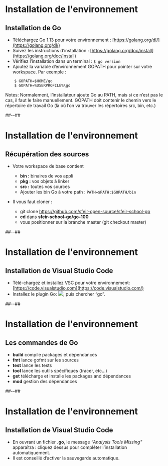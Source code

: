 <!-- .slide: class="sfeir-bg-white-3" -->
<style>
pre.big-code-shell{
    font-size: 0.90em !important;
}
</style>
# Installation de l'environnement

## Installation de Go
- Téléchargez Go 1.13 pour votre environnement : [https://golang.org/dl/](https://golang.org/dl/)
- Suivez les instructions d’installation : [https://golang.org/doc/install](https://golang.org/doc/install)
- Vérifiez l’installation dans un terminal : `$ go version`
- Ajoutez la variable d’environnement GOPATH pour pointer sur votre workspace. Par exemple :
```shell
    $ GOPATH=$HOME/go
    $ GOPATH=%USERPROFILE%\go
```
<!-- .element: class="big-code-shell" -->

Notes:
Normalement, l’installateur ajoute Go au PATH, mais si ce n’est pas le cas, il faut le faire manuellement.
GOPATH doit contenir le chemin vers le répertoire de travail Go (là où l’on va trouver les répertoires src, bin, etc.)

##--##
<!-- .slide: class="sfeir-bg-white-3" -->
# Installation de l'environnement

## Récupération des sources
- Votre workspace de base contient
  - **bin :** binaires de vos appli
  - **pkg :** vos objets à linker
  - **src :** toutes vos sources
  - Ajouter les bin Go à votre path : `PATH=$PATH:$GOPATH/bin`

- Il vous faut cloner :

  - git clone <a href="https://github.com/sfeir-open-source/sfeir-school-go">https://github.com/sfeir-open-source/sfeir-school-go</a>
  - **cd** dans **sfeir-school-go/go-100**
  - vous positionner sur la branche master (git checkout master)



##--##
<!-- .slide: class="sfeir-bg-white-3" -->
# Installation de l'environnement

## Installation de Visual Studio Code
- Télé-chargez et installez VSC pour votre environnement: [https://code.visualstudio.com](https://code.visualstudio.com/)
- Installez le plugin Go: <img src="./assets/images/plugins.JPG">, puis chercher “go”.


##--##
<!-- .slide: class="sfeir-bg-white-3" -->
# Installation de l'environnement

## Les commandes de Go
- **build** compile packages et dépendances
- **fmt** lance gofmt sur les sources
- **test** lance les tests
- **tool**	lance les outils spécifiques (tracer, etc...)
- **get** télécharge et installe les packages and dépendances
- **mod** gestion des dépendances


##--##
<!-- .slide: class="sfeir-bg-white-3" -->
# Installation de l'environnement

## Installation de Visual Studio Code

- En ouvrant un fichier **.go**, le message *“Analysis Tools Missing"* apparaîtra : cliquez dessus pour compléter l’installation automatiquement.
- Il est conseillé d’activer la sauvegarde automatique.






